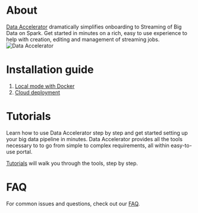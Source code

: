 # About
[Data Accelerator](home) dramatically simplifies onboarding to Streaming of Big Data on Spark. Get started in minutes on a rich, easy to use experience to help with creation, editing and management of streaming jobs.<br/>
![Data Accelerator](https://github.com/Microsoft/data-accelerator/wiki/tutorials/images/prop-race-car-data.svg)

# Installation guide
1. [Local mode with Docker](Local-mode-with-Docker)
1. [Cloud deployment](Cloud-deployment)

# Tutorials
Learn how to use Data Accelerator step by step and get started setting up your big data pipeline in minutes. Data Accelerator provides all the tools necessary to to go from simple to complex requirements, all within easy-to-use portal. 

[Tutorials](Tutorials) will walk you through the tools, step by step.

# FAQ
For common issues and questions, check out our [FAQ](FAQ).

